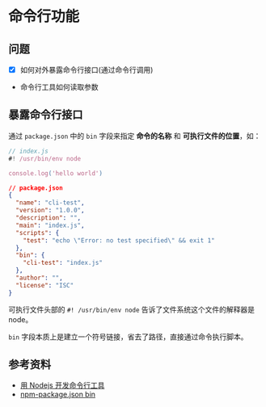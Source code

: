 # 命令行功能

## 问题

- [x] 如何对外暴露命令行接口(通过命令行调用)
- 命令行工具如何读取参数

## 暴露命令行接口

通过 `package.json` 中的 `bin` 字段来指定 **命令的名称** 和 **可执行文件的位置**，如：

```js
// index.js
#! /usr/bin/env node

console.log('hello world')
```

```json
// package.json
{
  "name": "cli-test",
  "version": "1.0.0",
  "description": "",
  "main": "index.js",
  "scripts": {
    "test": "echo \"Error: no test specified\" && exit 1"
  },
  "bin": {
    "cli-test": "index.js"
  },
  "author": "",
  "license": "ISC"
}
```

可执行文件头部的 `#! /usr/bin/env node` 告诉了文件系统这个文件的解释器是 node。

`bin` 字段本质上是建立一个符号链接，省去了路径，直接通过命令执行脚本。

## 参考资料

- [用 Nodejs 开发命令行工具](https://juejin.im/post/59b73c9df265da06670c5868#npm-link%E5%91%BD%E4%BB%A4)
- [npm-package.json bin](https://docs.npmjs.com/files/package.json.html#bin)

